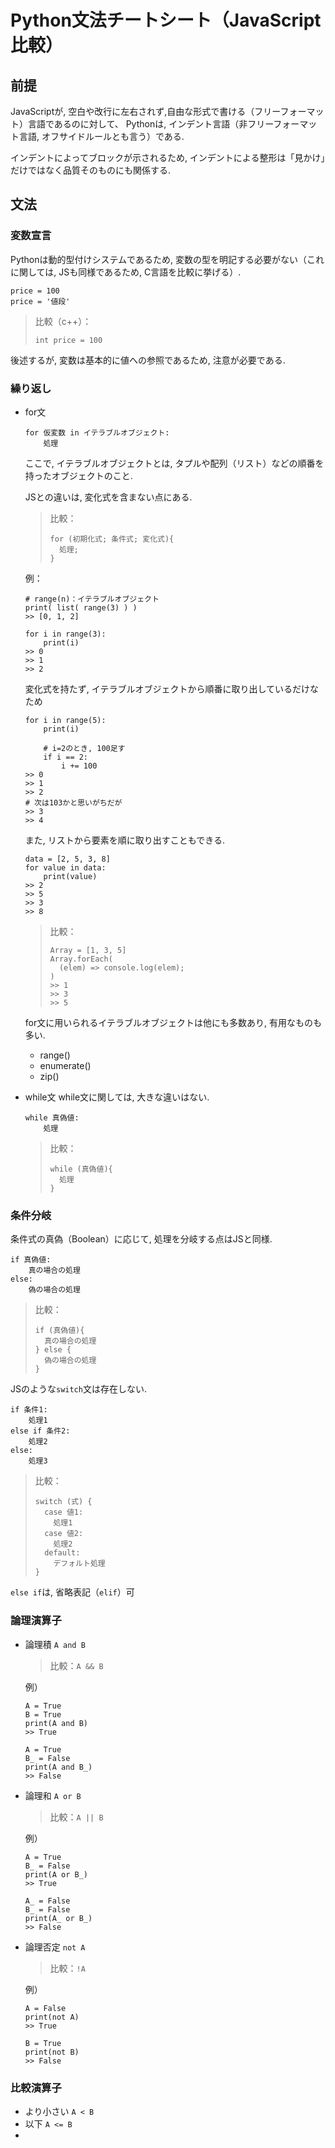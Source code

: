 # Python文法チートシート（JavaScript比較）

## 前提
JavaScriptが, 空白や改行に左右されず,自由な形式で書ける（フリーフォーマット）言語であるのに対して、
Pythonは, インデント言語（非フリーフォーマット言語, オフサイドルールとも言う）である. 

インデントによってブロックが示されるため, インデントによる整形は「見かけ」だけではなく品質そのものにも関係する.


## 文法
### 変数宣言
Pythonは動的型付けシステムであるため, 変数の型を明記する必要がない（これに関しては, JSも同様であるため, C言語を比較に挙げる）. 
```
price = 100
price = '値段'
```

> 比較（c++）：
> ```
> int price = 100
> ```

後述するが, 変数は基本的に値への参照であるため, 注意が必要である. 


### 繰り返し
- for文
  ```
  for 仮変数 in イテラブルオブジェクト:
      処理
  ```
  ここで, イテラブルオブジェクトとは, タプルや配列（リスト）などの順番を持ったオブジェクトのこと. 

  JSとの違いは, 変化式を含まない点にある. 
  > 比較：
  > ```
  > for (初期化式; 条件式; 変化式){
  >   処理;
  > }
  > ```

  例：
  ```
  # range(n)：イテラブルオブジェクト
  print( list( range(3) ) )
  >> [0, 1, 2]

  for i in range(3):
      print(i)
  >> 0
  >> 1
  >> 2
  ```

  変化式を持たず, イテラブルオブジェクトから順番に取り出しているだけなため
  ```
  for i in range(5):
      print(i)

      # i=2のとき, 100足す
      if i == 2:
          i += 100
  >> 0
  >> 1
  >> 2
  # 次は103かと思いがちだが
  >> 3
  >> 4
  ```

  また, リストから要素を順に取り出すこともできる. 
  ```
  data = [2, 5, 3, 8]
  for value in data:
      print(value)
  >> 2
  >> 5
  >> 3
  >> 8
  ```
  > 比較：
  > ```
  > Array = [1, 3, 5]
  > Array.forEach(
  >   (elem) => console.log(elem);
  > )
  > >> 1
  > >> 3
  > >> 5
  > ```

  for文に用いられるイテラブルオブジェクトは他にも多数あり, 有用なものも多い. 
  - range()
  - enumerate()
  - zip()

- while文
  while文に関しては, 大きな違いはない. 
  ```
  while 真偽値:
      処理
  ```
  > 比較：
  > ```
  > while (真偽値){
  >   処理
  > }
  > ```

### 条件分岐
条件式の真偽（Boolean）に応じて, 処理を分岐する点はJSと同様. 
```
if 真偽値:
    真の場合の処理
else:
    偽の場合の処理
```
> 比較：
> ```
> if (真偽値){
>   真の場合の処理
> } else {
>   偽の場合の処理
> }
> ```

JSのような`switch`文は存在しない. 
```
if 条件1:
    処理1
else if 条件2:
    処理2
else:
    処理3
```
> 比較：
> ```
> switch (式) {
>   case 値1:
>     処理1
>   case 値2:
>     処理2
>   default:
>     デフォルト処理
> }
> ```

`else if`は, 省略表記（`elif`）可


### 論理演算子
- 論理積 `A and B`
  > 比較：`A && B`
    
  例）
  ```
  A = True
  B = True
  print(A and B)
  >> True
  
  A = True
  B_ = False
  print(A and B_)
  >> False
  ```

- 論理和 `A or B`
  > 比較：`A || B`

  例）
  ```
  A = True
  B_ = False
  print(A or B_)
  >> True

  A_ = False
  B_ = False
  print(A_ or B_)
  >> False
  ```

- 論理否定 `not A`
  > 比較：`!A`
  
  例）
  ```
  A = False
  print(not A)
  >> True

  B = True
  print(not B)
  >> False
  ```

### 比較演算子
- より小さい `A < B`
- 以下 `A <= B`
- 
